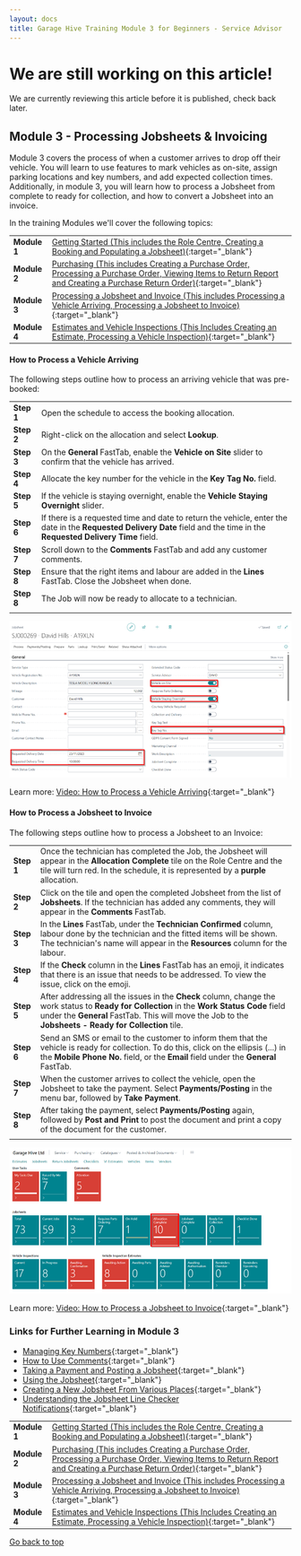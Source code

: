 ```yaml
---
layout: docs
title: Garage Hive Training Module 3 for Beginners - Service Advisor
--- 
```


<a name="top"></a>

# We are still working on this article!
We are currently reviewing this article before it is published, check back later.

## Module 3 - Processing Jobsheets & Invoicing

Module 3 covers the process of when a customer arrives to drop off their vehicle. You will learn to use features to mark vehicles as on-site, assign parking locations and key numbers, and add expected collection times. Additionally, in module 3, you will learn how to process a Jobsheet from complete to ready for collection, and how to convert a Jobsheet into an invoice.  

In the training Modules we'll cover the following topics:

   |              |                                                                                                                                                                                                               |
   | :----------- | :------------------------------------------------------------------------------------------------------------------------------------------------------------------------------------------------------------ |
   | **Module 1** | [Getting Started (This includes the Role Centre, Creating a Booking and Populating a Jobsheet)](garagehive-training.html){:target="_blank"}                                                                   |
   | **Module 2** | [Purchasing (This includes Creating a Purchase Order, Processing a Purchase Order, Viewing Items to Return Report and Creating a Purchase Return Order)](garagehive-training-module-2.html){:target="_blank"} |
   | **Module 3** | [Processing a Jobsheet and Invoice (This includes Processing a Vehicle Arriving, Processing a Jobsheet to Invoice)](garagehive-training-module-3.html){:target="_blank"}                                      |
   | **Module 4** | [Estimates and Vehicle Inspections (This Includes Creating an Estimate, Processing a Vehicle Inspection)](garagehive-training-module-4.html){:target="_blank"}                                                |

#### How to Process a Vehicle Arriving
The following steps outline how to process an arriving vehicle that was pre-booked:

   |            |                                                                                                                                                                             |
   | :--------- | :-------------------------------------------------------------------------------------------------------------------------------------------------------------------------- |
   | **Step 1** | Open the schedule to access the booking allocation.                                                                                                                         |
   | **Step 2** | Right-click on the allocation and select **Lookup**.                                                                                                                        |
   | **Step 3** | On the **General** FastTab, enable the **Vehicle on Site** slider to confirm that the vehicle has arrived.                                                                  |
   | **Step 4** | Allocate the key number for the vehicle in the **Key Tag No.** field.                                                                                                       |
   | **Step 5** | If the vehicle is staying overnight, enable the **Vehicle Staying Overnight** slider.                                                                                       |
   | **Step 6** | If there is a requested time and date to return the vehicle, enter the date in the **Requested Delivery Date** field and the time in the **Requested Delivery Time** field. |
   | **Step 7** | Scroll down to the **Comments** FastTab and add any customer comments.                                                                                                      |
   | **Step 8** | Ensure that the right items and labour are added in the **Lines** FastTab. Close the Jobsheet when done.                                                                    |
   | **Step 8** | The Job will now be ready to allocate to a technician.                                                                                                                      |
   |            |                                                                                                                                                                             |

   ![](media/garagehive-training-process-arriving-vehicle.png)

Learn more: [Video: How to Process a Vehicle Arriving](https://www.youtube.com/watch?v=pBSymFc-9m8){:target="_blank"}

#### How to Process a Jobsheet to Invoice
The following steps outline how to process a Jobsheet to an Invoice:

   |            |                                                                                                                                                                                                                                                       |
   | :--------- | :---------------------------------------------------------------------------------------------------------------------------------------------------------------------------------------------------------------------------------------------------- |
   | **Step 1** | Once the technician has completed the Job, the Jobsheet will appear in the **Allocation Complete** tile on the Role Centre and the tile will turn red. In the schedule, it is represented by a **purple** allocation.                                 |
   | **Step 2** | Click on the tile and open the completed Jobsheet from the list of **Jobsheets**. If the technician has added any comments, they will appear in the **Comments** FastTab.                                                                             |
   | **Step 3** | In the **Lines** FastTab, under the **Technician Confirmed** column, labour done by the technician and the fitted items will be shown. The technician's name will appear in the **Resources** column for the labour.                                  |
   | **Step 4** | If the **Check** column in the **Lines** FastTab has an emoji, it indicates that there is an issue that needs to be addressed. To view the issue, click on the emoji.                                                                                 |
   | **Step 5** | After addressing all the issues in the **Check** column, change the work status to **Ready for Collection** in the **Work Status Code** field under the **General** FastTab. This will move the Job to the **Jobsheets - Ready for Collection** tile. |
   | **Step 6** | Send an SMS or email to the customer to inform them that the vehicle is ready for collection. To do this, click on the ellipsis (...) in the **Mobile Phone No.** field, or the **Email** field under the **General** FastTab.                        |
   | **Step 7** | When the customer arrives to collect the vehicle, open the Jobsheet to take the payment. Select **Payments/Posting** in the menu bar, followed by **Take Payment**.                                                                                   |
   | **Step 8** | After taking the payment, select **Payments/Posting** again, followed by **Post and Print** to post the document and print a copy of the document for the customer.                                                                                   |
   |            |                                                                                                                                                                                                                                                       |

   ![](media/garagehive-training-process-jobsheet-to-invoice.png)

Learn more: [Video: How to Process a Jobsheet to Invoice](https://www.youtube.com/watch?v=SdgMs_uS9Y0){:target="_blank"}

### Links for Further Learning in Module 3

* [Managing Key Numbers](garagehive-managing-key-numbers-in-the-system.html){:target="_blank"}
* [How to Use Comments](garagehive-comments-extended.html){:target="_blank"}
* [Taking a Payment and Posting a Jobsheet](garagehive-jobsheet-taking-payment.html){:target="_blank"}
* [Using the Jobsheet](garagehive-create-a-jobsheet.html){:target="_blank"}
* [Creating a New Jobsheet From Various Places](garagehive-jobsheet-create-from-various-places.html){:target="_blank"}
* [Understanding the Jobsheet Line Checker Notifications](garagehive-line-checker.html){:target="_blank"}

|              |                                                                                                                                                                                                               |
| :----------- | :------------------------------------------------------------------------------------------------------------------------------------------------------------------------------------------------------------ |
| **Module 1** | [Getting Started (This includes the Role Centre, Creating a Booking and Populating a Jobsheet)](garagehive-training.html){:target="_blank"}                                                                   |
| **Module 2** | [Purchasing (This includes Creating a Purchase Order, Processing a Purchase Order, Viewing Items to Return Report and Creating a Purchase Return Order)](garagehive-training-module-2.html){:target="_blank"} |
| **Module 3** | [Processing a Jobsheet and Invoice (This includes Processing a Vehicle Arriving, Processing a Jobsheet to Invoice)](garagehive-training-module-3.html){:target="_blank"}                                      |
| **Module 4** | [Estimates and Vehicle Inspections (This Includes Creating an Estimate, Processing a Vehicle Inspection)](garagehive-training-module-4.html){:target="_blank"}                                                |


[Go back to top](#top)
